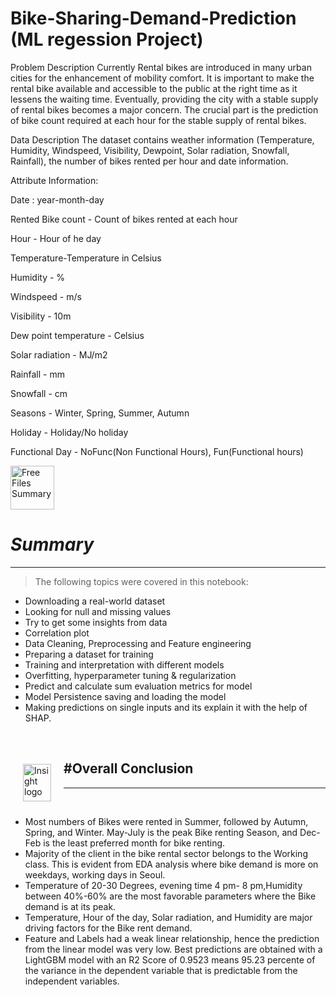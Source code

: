 # Bike-Sharing-Demand-Prediction (ML regession Project)

Problem Description
Currently Rental bikes are introduced in many urban cities for the enhancement of mobility comfort. It is important to make the rental bike available and accessible to the public at the right time as it lessens the waiting time. Eventually, providing the city with a stable supply of rental bikes becomes a major concern. The crucial part is the prediction of bike count required at each hour for the stable supply of rental bikes.



Data Description
The dataset contains weather information (Temperature, Humidity, Windspeed, Visibility, Dewpoint, Solar radiation, Snowfall, Rainfall), the number of bikes rented per hour and date information.

Attribute Information:

Date : year-month-day

Rented Bike count - Count of bikes rented at each hour

Hour - Hour of he day

Temperature-Temperature in Celsius

Humidity - %

Windspeed - m/s

Visibility - 10m

Dew point temperature - Celsius

Solar radiation - MJ/m2

Rainfall - mm

Snowfall - cm

Seasons - Winter, Spring, Summer, Autumn

Holiday - Holiday/No holiday

Functional Day - NoFunc(Non Functional Hours), Fun(Functional hours)


<a href="https://www.freeiconspng.com/img/6071" title="Image from freeiconspng.com"><img src="https://www.freeiconspng.com/uploads/summary-png-icon-1.png" width="70" alt="Free Files Summary" /></a>

# ***Summary*** 
---

>The following topics were covered in this notebook:
- Downloading a real-world dataset
- Looking for null and missing values
- Try to get some insights from data
- Correlation plot
- Data Cleaning, Preprocessing and Feature engineering 
- Preparing a dataset for training
- Training and interpretation with different models
- Overfitting, hyperparameter tuning & regularization
- Predict and calculate sum evaluation metrics for model
- Model Persistence saving and loading the model
- Making predictions on single inputs and its explain it with the help of SHAP.

<br/>

<p><img alt="Insight logo" src="https://drive.google.com/uc?export=view&id=14dpaeXX-ajsM8quwe3dCCdQdrdvf29iI" align="left" hspace="20px" vspace="20px" width="45" height="60" ></p>

#**Overall Conclusion**
----
----
<br/>


* Most numbers of Bikes were rented in Summer, followed by Autumn, Spring, and Winter. May-July is the peak Bike renting Season, and Dec-Feb is the least preferred month for bike renting.
* Majority of the client in the bike rental sector belongs to the Working class. This is evident from EDA analysis where bike demand is more on weekdays, working days in Seoul.
* Temperature of 20-30 Degrees, evening time 4 pm- 8 pm,Humidity between 40%-60% are the most favorable parameters where the Bike demand is at its peak.
* Temperature, Hour of the day, Solar radiation, and Humidity are major driving factors for the Bike rent demand.
* Feature and Labels had a weak linear relationship, hence the prediction from the linear model was very low. Best predictions are obtained with a LightGBM model with an R2 Score of 0.9523 means 95.23 percente of the variance in the dependent variable that is predictable from the independent variables.
